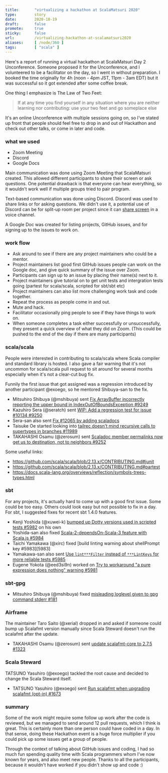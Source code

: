 ```yaml
---
title:       "virtualizing a hackathon at ScalaMatsuri 2020"
type:        story
date:        2020-10-19
draft:       false
promote:     true
sticky:      false
url:         /virtualizing-hackathon-at-scalamatsuri2020
aliases:     [ /node/360 ]
tags:        [ "scala" ]
---
```


Here's a report of running a virtual hackathon at ScalaMatsuri Day 2 Unconference. Someone proposed it for the Unconference, and I volunteered to be a facilitator on the day, so I went in without preparation. I booked the time originally for 4h (noon - 4pm JST, 11pm - 3am EDT) but it was successful so it got extended after some coffee break.

One thing I emphasize is The Law of Two Feet:

> If at any time you find yourself in any situation where you are neither learning nor contributing: use your two feet and go someplace else

It's an online Unconference with multiple sessions going on, so I've stated up front that people should feel free to drop in and out of Hackathon and check out other talks, or come in later and code.

### what we used

- Zoom Meeting
- Discord
- Google Docs

Main communication was done using Zoom Meeting that ScalaMatsuri created. This allowed different participants to share their screen or ask questions. One potential drawback is that everyone can hear everything, so it wouldn't work well if multiple groups tried to pair program.

Text-based communication was done using Discord. Discord was used to share links or for asking questions. We didn't use it, a potential use of Discord can be for split-up room per project since it can [share screen](https://support.discord.com/hc/en-us/articles/360040816151-Share-your-screen-with-Go-Live-Screen-Share) in a voice channel.

A Google Doc was created for listing projects, GitHub issues, and for signing up to the issues to work on.

### work flow

- Ask around to see if there are any project maintainers who could be a mentor.
- Project maintainers list good first GitHub issues people can work on the Google doc, and give quick summary of the issue over Zoom.
- Participants can sign up to an issue by placing their name(s) next to it.
- Project maintainers give tutorial on to get unit tests and intergration tests going (partest for scala/scala, scripted for sbt/sbt etc)
- Project maintainers can also list more challenging work task and code together.
- Repeat the process as people come in and out.
- Mute and hack.
- Facilitator occasionally ping people to see if they have things to work on.
- When someone completes a task either successfully or unsuccessfully, they present a quick overview of what they did on Zoom. (This could be pushed to the end of the day if there are many participants)

### scala/scala

People were interested in contributing to scala/scala where Scala compiler and standard library is hosted. I also gave a fair warning that it's not uncommon for scala/scala pull request to sit around for several months especially when it's not a clear-cut bug fix.

Funnily the first issue that got assigned was a regression introduced by another participant @exoego, so he mentored Shibuya-san to the fix.

- Mitsuhiro Shibuya (@mshibuya) sent [Fix ArrayBuffer incorrectly reporting the upper bound in IndexOutOfBoundsException #9249][9249]
- Kazuhiro Sera (@seratch) sent [WIP: Add a regression test for issue #10134 #9250][9250]
- Sera-san also sent [Fix #12065 by adding scaladocs][9251]
- Taisuke Oe started looking into [tailrec doesn't mind recursive calls to supertypes in branches #11989][11989]
- TAKAHASHI Osamu (@zerosum) sent [Scaladoc member permalinks now get us to destination, not to neighbors #9252][9252]

Some useful links:
- https://github.com/scala/scala/blob/2.13.x/CONTRIBUTING.md#junit
- https://github.com/scala/scala/blob/2.13.x/CONTRIBUTING.md#partest
- https://docs.scala-lang.org/overviews/reflection/symbols-trees-types.html

### sbt

For any projects, it's actually hard to come up with a good first issue. Some could be too easy. Others could look easy but not possible to fix in a day. For sbt, I suggested fixes for recent sbt 1.4.0 features.

- Kenji Yoshida (@xuwei-k) [bumped up Dotty versions used in scripted tests #5982][5982] on his own
- Yoshida-san also fixed [Scala-2-dependsOn-Scala-3 feature with Scala.js #5984][5984]
- Taichi Yamakawa (@xirc) fixed [build linting warning about shellPrompt key #5983][5983]
- Yamakawa-san also sent [Use `lint***Filter` instead of `***LintKeys` for more reliable tests #5985][5985]
- Eugene Yokota (@eed3si9n) worked on [Try to workaround "a pure expression does nothing" warning #5981][5981]

### sbt-gpg

- Mitsuhiro Shibuya (@mshibuya) fixed [misleading loglevel given to gpg command stderr #181][181]

### Airframe

The maintainer Taro Saito (@xerial) dropped in and asked if someone could bump up Scalafmt version manually since Scala Steward doesn't run the scalafmt after the update.

- TAKAHASHI Osamu (@zerosum) sent [update scalafmt-core to 2.7.5 #1323][1323]

### Scala Steward

TATSUNO Yasuhiro (@exoego) tackled the root cause and decided to change the Scala Steward itself.

- TATSUNO Yasuhiro (@exoego) sent [Run scalafmt when upgrading scalafmt (opt-in) #1673][1673]

### summary

Some of the work might require some follow up work after the code is reviewed, but we managed to send around 12 pull requests, which I think is great. This is certainly more than one person could have coded in a day. In that sense, doing these Hackathon event is a huge force multiplier if you could pick up some issues get a group of people.

Through the context of talking about GitHub issues and coding, I had so much fun spending quality time with Scala programmers whom I've now known for years, and also meet new people. Thanks to all the participants, because it wouldn't have worked if you didn't show up and code :)

  [9249]: https://github.com/scala/scala/pull/9249
  [9250]: https://github.com/scala/scala/pull/9250
  [9251]: https://github.com/scala/scala/pull/9251
  [9252]: https://github.com/scala/scala/pull/9252
  [11989]: https://github.com/scala/bug/issues/11989
  [5982]: https://github.com/sbt/sbt/pull/5982
  [5984]: https://github.com/sbt/sbt/pull/5984
  [5985]: https://github.com/sbt/sbt/pull/5985
  [5981]: https://github.com/sbt/sbt/pull/5981
  [1323]: https://github.com/wvlet/airframe/pull/1323
  [1673]: https://github.com/scala-steward-org/scala-steward/pull/1673
  [181]: https://github.com/sbt/sbt-pgp/pull/181
